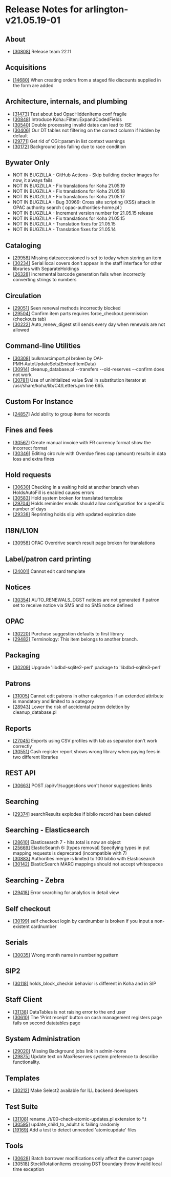 
# Release Notes for arlington-v21.05.19-01

## About

- [[30808]](http://bugs.koha-community.org/bugzilla3/show_bug.cgi?id=30808) Release team 22.11

## Acquisitions

- [[14680]](http://bugs.koha-community.org/bugzilla3/show_bug.cgi?id=14680) When creating orders from a staged file discounts supplied in the form are added

## Architecture, internals, and plumbing

- [[31473]](http://bugs.koha-community.org/bugzilla3/show_bug.cgi?id=31473) Test about bad OpacHiddenItems conf fragile
- [[30848]](http://bugs.koha-community.org/bugzilla3/show_bug.cgi?id=30848) Introduce Koha::Filter::ExpandCodedFields
- [[30540]](http://bugs.koha-community.org/bugzilla3/show_bug.cgi?id=30540) Double processing invalid dates can lead to ISE
- [[30406]](http://bugs.koha-community.org/bugzilla3/show_bug.cgi?id=30406) Our DT tables not filtering on the correct column if hidden by default
- [[29771]](http://bugs.koha-community.org/bugzilla3/show_bug.cgi?id=29771) Get rid of CGI::param in list context warnings
- [[30172]](http://bugs.koha-community.org/bugzilla3/show_bug.cgi?id=30172) Background jobs failing due to race condition

## Bywater Only

- NOT IN BUGZILLA - GitHub Actions - Skip building docker images for now, it always fails
- NOT IN BUGZILLA - Fix translations for Koha 21.05.19
- NOT IN BUGZILLA - Fix translations for Koha 21.05.18
- NOT IN BUGZILLA - Fix translations for Koha 21.05.17
- NOT IN BUGZILLA - Bug 30969: Cross site scripting (XSS) attack in OPAC authority search ( opac-authorities-home.pl )
- NOT IN BUGZILLA - Increment version number for 21.05.15 release
- NOT IN BUGZILLA - Fix translations for Koha 21.05.15
- NOT IN BUGZILLA - Translation fixes for 21.05.15
- NOT IN BUGZILLA - Translation fixes for 21.05.14

## Cataloging

- [[29958]](http://bugs.koha-community.org/bugzilla3/show_bug.cgi?id=29958) Missing dateaccessioned is set to today when storing an item
- [[30234]](http://bugs.koha-community.org/bugzilla3/show_bug.cgi?id=30234) Serial local covers don't appear in the staff interface for other libraries with SeparateHoldings
- [[26328]](http://bugs.koha-community.org/bugzilla3/show_bug.cgi?id=26328) incremental barcode generation fails when incorrectly converting strings to numbers

## Circulation

- [[29051]](http://bugs.koha-community.org/bugzilla3/show_bug.cgi?id=29051) Seen renewal methods incorrectly blocked
- [[29504]](http://bugs.koha-community.org/bugzilla3/show_bug.cgi?id=29504) Confirm item parts requires force_checkout permission (checkouts tab)
- [[30222]](http://bugs.koha-community.org/bugzilla3/show_bug.cgi?id=30222) Auto_renew_digest still sends every day when renewals are not allowed

## Command-line Utilities

- [[30308]](http://bugs.koha-community.org/bugzilla3/show_bug.cgi?id=30308) bulkmarcimport.pl broken by OAI-PMH:AutoUpdateSets(EmbedItemData)
- [[30914]](http://bugs.koha-community.org/bugzilla3/show_bug.cgi?id=30914) cleanup_database.pl --transfers --old-reserves --confirm does not work
- [[30781]](http://bugs.koha-community.org/bugzilla3/show_bug.cgi?id=30781) Use of uninitialized value $val in substitution iterator at /usr/share/koha/lib/C4/Letters.pm line 665.

## Custom For Instance

- [[24857]](http://bugs.koha-community.org/bugzilla3/show_bug.cgi?id=24857) Add ability to group items for records

## Fines and fees

- [[30567]](http://bugs.koha-community.org/bugzilla3/show_bug.cgi?id=30567) Create manual invoice with FR currency format show the incorrect format
- [[30346]](http://bugs.koha-community.org/bugzilla3/show_bug.cgi?id=30346) Editing circ rule with Overdue fines cap (amount) results in data loss and extra fines

## Hold requests

- [[30630]](http://bugs.koha-community.org/bugzilla3/show_bug.cgi?id=30630) Checking in a waiting hold at another branch when HoldsAutoFill is enabled causes errors
- [[30583]](http://bugs.koha-community.org/bugzilla3/show_bug.cgi?id=30583) Hold system broken for translated template
- [[29704]](http://bugs.koha-community.org/bugzilla3/show_bug.cgi?id=29704) Holds reminder emails should allow configuration for a specific number of days
- [[29338]](http://bugs.koha-community.org/bugzilla3/show_bug.cgi?id=29338) Reprinting holds slip with updated expiration date

## I18N/L10N

- [[30958]](http://bugs.koha-community.org/bugzilla3/show_bug.cgi?id=30958) OPAC Overdrive search result page broken for translations

## Label/patron card printing

- [[24001]](http://bugs.koha-community.org/bugzilla3/show_bug.cgi?id=24001) Cannot edit card template

## Notices

- [[30354]](http://bugs.koha-community.org/bugzilla3/show_bug.cgi?id=30354) AUTO_RENEWALS_DGST notices are not generated if patron set to receive notice via SMS and no SMS notice defined

## OPAC

- [[30220]](http://bugs.koha-community.org/bugzilla3/show_bug.cgi?id=30220) Purchase suggestion defaults to first library
- [[29482]](http://bugs.koha-community.org/bugzilla3/show_bug.cgi?id=29482) Terminology: This item belongs to another branch.

## Packaging

- [[30209]](http://bugs.koha-community.org/bugzilla3/show_bug.cgi?id=30209) Upgrade 'libdbd-sqlite2-perl' package to 'libdbd-sqlite3-perl'

## Patrons

- [[31005]](http://bugs.koha-community.org/bugzilla3/show_bug.cgi?id=31005) Cannot edit patrons in other categories if an extended attribute is mandatory and limited to a category
- [[28943]](http://bugs.koha-community.org/bugzilla3/show_bug.cgi?id=28943) Lower the risk of accidental patron deletion by cleanup_database.pl

## Reports

- [[27045]](http://bugs.koha-community.org/bugzilla3/show_bug.cgi?id=27045) Exports using CSV profiles with tab as separator don't work correctly
- [[30551]](http://bugs.koha-community.org/bugzilla3/show_bug.cgi?id=30551) Cash register report shows wrong library when paying fees in two different libraries

## REST API

- [[30663]](http://bugs.koha-community.org/bugzilla3/show_bug.cgi?id=30663) POST /api/v1/suggestions won't honor suggestions limits

## Searching

- [[29374]](http://bugs.koha-community.org/bugzilla3/show_bug.cgi?id=29374) searchResults explodes if biblio record has been deleted

## Searching - Elasticsearch

- [[28610]](http://bugs.koha-community.org/bugzilla3/show_bug.cgi?id=28610) Elasticsearch 7 - hits.total is now an object
- [[25669]](http://bugs.koha-community.org/bugzilla3/show_bug.cgi?id=25669) ElasticSearch 6: [types removal] Specifying types in put mapping requests is deprecated (incompatible with 7)
- [[30883]](http://bugs.koha-community.org/bugzilla3/show_bug.cgi?id=30883) Authorities merge is limited to 100 biblio with Elasticsearch
- [[30142]](http://bugs.koha-community.org/bugzilla3/show_bug.cgi?id=30142) ElasticSearch MARC mappings should not accept whitespaces

## Searching - Zebra

- [[29418]](http://bugs.koha-community.org/bugzilla3/show_bug.cgi?id=29418) Error searching for analytics in detail view

## Self checkout

- [[30199]](http://bugs.koha-community.org/bugzilla3/show_bug.cgi?id=30199) self checkout login by cardnumber is broken if you input a non-existent cardnumber

## Serials

- [[30035]](http://bugs.koha-community.org/bugzilla3/show_bug.cgi?id=30035) Wrong month name in numbering pattern

## SIP2

- [[30118]](http://bugs.koha-community.org/bugzilla3/show_bug.cgi?id=30118) holds_block_checkin behavior is different in Koha and in SIP

## Staff Client

- [[31138]](http://bugs.koha-community.org/bugzilla3/show_bug.cgi?id=31138) DataTables is not raising error to the end user
- [[30610]](http://bugs.koha-community.org/bugzilla3/show_bug.cgi?id=30610) The 'Print receipt' button on cash management registers page fails on second datatables page

## System Administration

- [[29020]](http://bugs.koha-community.org/bugzilla3/show_bug.cgi?id=29020) Missing Background jobs link in admin-home
- [[29875]](http://bugs.koha-community.org/bugzilla3/show_bug.cgi?id=29875) Update text on MaxReserves system preference to describe functionality.

## Templates

- [[30212]](http://bugs.koha-community.org/bugzilla3/show_bug.cgi?id=30212) Make Select2 available for ILL backend developers

## Test Suite

- [[31108]](http://bugs.koha-community.org/bugzilla3/show_bug.cgi?id=31108) rename ./t/00-check-atomic-updates.pl extension to *.t
- [[30595]](http://bugs.koha-community.org/bugzilla3/show_bug.cgi?id=30595) update_child_to_adult.t is failing randomly
- [[19169]](http://bugs.koha-community.org/bugzilla3/show_bug.cgi?id=19169) Add a test to detect unneeded 'atomicupdate' files

## Tools

- [[30628]](http://bugs.koha-community.org/bugzilla3/show_bug.cgi?id=30628) Batch borrower modifications only affect the current page
- [[30518]](http://bugs.koha-community.org/bugzilla3/show_bug.cgi?id=30518) StockRotationItems crossing DST boundary throw invalid local time exception


